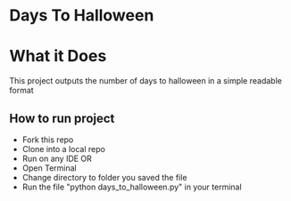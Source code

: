 # Days To Halloween

# What it Does
This project outputs the number of days to halloween in a simple readable format

## How to run project
- Fork this repo
- Clone into a local repo
- Run on any IDE
OR
- Open Terminal
- Change directory to folder you saved the file
- Run the file "python days_to_halloween.py" in your terminal